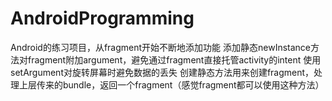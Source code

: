 # AndroidProgramming
Android的练习项目，从fragment开始不断地添加功能
添加静态newInstance方法对fragment附加argument，避免通过fragment直接托管activity的intent
使用setArgument对旋转屏幕时避免数据的丢失
创建静态方法用来创建fragment，处理上层传来的bundle，返回一个fragment（感觉fragment都可以使用这种方法）
